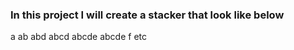 <h3>In this project I will create a stacker that look like below</h3>
<p>
a
ab
abd
abcd
abcde
abcde f
etc
</p>